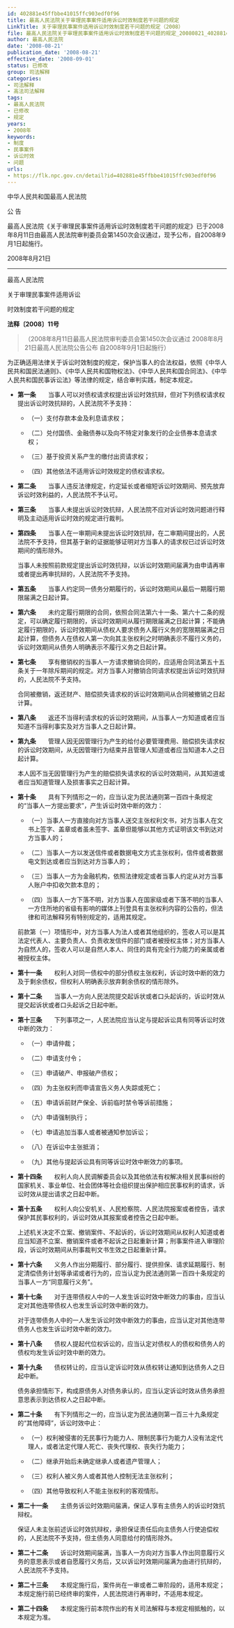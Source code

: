 ```yaml
---
id: 402881e45ffbbe41015ffc903edf0f96
title: 最高人民法院关于审理民事案件适用诉讼时效制度若干问题的规定
LinkTitle: 关于审理民事案件适用诉讼时效制度若干问题的规定（2008）
file: 最高人民法院关于审理民事案件适用诉讼时效制度若干问题的规定_20080821_402881e45ffbbe41015ffc903edf0f96.docx
author: 最高人民法院
date: '2008-08-21'
publication_date: '2008-08-21'
effective_date: '2008-09-01'
status: 已修改
group: 司法解释
categories:
- 司法解释
- 高法司法解释
tags:
- 最高人民法院
- 已修改
- 规定
years:
- 2008年
keywords:
- 制度
- 民事案件
- 诉讼时效
- 问题
urls:
- https://flk.npc.gov.cn/detail?id=402881e45ffbbe41015ffc903edf0f96
---
```


中华人民共和国最高人民法院

公 告

最高人民法院《关于审理民事案件适用诉讼时效制度若干问题的规定》已于2008年8月11日由最高人民法院审判委员会第1450次会议通过，现予公布，自2008年9月1日起施行。

2008年8月21日

---

最高人民法院

关于审理民事案件适用诉讼

时效制度若干问题的规定

**法释〔2008〕11号**

> （2008年8月11日最高人民法院审判委员会第1450次会议通过 2008年8月21日最高人民法院公告公布 自2008年9月1日起施行）

为正确适用法律关于诉讼时效制度的规定，保护当事人的合法权益，依照《中华人民共和国民法通则》、《中华人民共和国物权法》、《中华人民共和国合同法》、《中华人民共和国民事诉讼法》等法律的规定，结合审判实践，制定本规定。

- **第一条**　　当事人可以对债权请求权提出诉讼时效抗辩，但对下列债权请求权提出诉讼时效抗辩的，人民法院不予支持：

  - （一）支付存款本金及利息请求权；

  - （二）兑付国债、金融债券以及向不特定对象发行的企业债券本息请求权；

  - （三）基于投资关系产生的缴付出资请求权；

  - （四）其他依法不适用诉讼时效规定的债权请求权。

- **第二条**　　当事人违反法律规定，约定延长或者缩短诉讼时效期间、预先放弃诉讼时效利益的，人民法院不予认可。

- **第三条**　　当事人未提出诉讼时效抗辩，人民法院不应对诉讼时效问题进行释明及主动适用诉讼时效的规定进行裁判。

- **第四条**　　当事人在一审期间未提出诉讼时效抗辩，在二审期间提出的，人民法院不予支持，但其基于新的证据能够证明对方当事人的请求权已过诉讼时效期间的情形除外。

  当事人未按照前款规定提出诉讼时效抗辩，以诉讼时效期间届满为由申请再审或者提出再审抗辩的，人民法院不予支持。

- **第五条**　　当事人约定同一债务分期履行的，诉讼时效期间从最后一期履行期限届满之日起计算。

- **第六条**　　未约定履行期限的合同，依照合同法第六十一条、第六十二条的规定，可以确定履行期限的，诉讼时效期间从履行期限届满之日起计算；不能确定履行期限的，诉讼时效期间从债权人要求债务人履行义务的宽限期届满之日起计算，但债务人在债权人第一次向其主张权利之时明确表示不履行义务的，诉讼时效期间从债务人明确表示不履行义务之日起计算。

- **第七条**　　享有撤销权的当事人一方请求撤销合同的，应适用合同法第五十五条关于一年除斥期间的规定。对方当事人对撤销合同请求权提出诉讼时效抗辩的，人民法院不予支持。

  合同被撤销，返还财产、赔偿损失请求权的诉讼时效期间从合同被撤销之日起计算。

- **第八条**　　返还不当得利请求权的诉讼时效期间，从当事人一方知道或者应当知道不当得利事实及对方当事人之日起计算。

- **第九条**　　管理人因无因管理行为产生的给付必要管理费用、赔偿损失请求权的诉讼时效期间，从无因管理行为结束并且管理人知道或者应当知道本人之日起计算。

  本人因不当无因管理行为产生的赔偿损失请求权的诉讼时效期间，从其知道或者应当知道管理人及损害事实之日起计算。

- **第十条**　　具有下列情形之一的，应当认定为民法通则第一百四十条规定的“当事人一方提出要求”，产生诉讼时效中断的效力：

  - （一）当事人一方直接向对方当事人送交主张权利文书，对方当事人在文书上签字、盖章或者虽未签字、盖章但能够以其他方式证明该文书到达对方当事人的；

  - （二）当事人一方以发送信件或者数据电文方式主张权利，信件或者数据电文到达或者应当到达对方当事人的；

  - （三）当事人一方为金融机构，依照法律规定或者当事人约定从对方当事人账户中扣收欠款本息的；

  - （四）当事人一方下落不明，对方当事人在国家级或者下落不明的当事人一方住所地的省级有影响的媒体上刊登具有主张权利内容的公告的，但法律和司法解释另有特别规定的，适用其规定。

  前款第（一）项情形中，对方当事人为法人或者其他组织的，签收人可以是其法定代表人、主要负责人、负责收发信件的部门或者被授权主体；对方当事人为自然人的，签收人可以是自然人本人、同住的具有完全行为能力的亲属或者被授权主体。

- **第十一条**　　权利人对同一债权中的部分债权主张权利，诉讼时效中断的效力及于剩余债权，但权利人明确表示放弃剩余债权的情形除外。

- **第十二条**　　当事人一方向人民法院提交起诉状或者口头起诉的，诉讼时效从提交起诉状或者口头起诉之日起中断。

- **第十三条**　　下列事项之一，人民法院应当认定与提起诉讼具有同等诉讼时效中断的效力：

  - （一）申请仲裁；

  - （二）申请支付令；

  - （三）申请破产、申报破产债权；

  - （四）为主张权利而申请宣告义务人失踪或死亡；

  - （五）申请诉前财产保全、诉前临时禁令等诉前措施；

  - （六）申请强制执行；

  - （七）申请追加当事人或者被通知参加诉讼；

  - （八）在诉讼中主张抵消；

  - （九）其他与提起诉讼具有同等诉讼时效中断效力的事项。

- **第十四条**　　权利人向人民调解委员会以及其他依法有权解决相关民事纠纷的国家机关、事业单位、社会团体等社会组织提出保护相应民事权利的请求，诉讼时效从提出请求之日起中断。

- **第十五条**　　权利人向公安机关、人民检察院、人民法院报案或者控告，请求保护其民事权利的，诉讼时效从其报案或者控告之日起中断。

  上述机关决定不立案、撤销案件、不起诉的，诉讼时效期间从权利人知道或者应当知道不立案、撤销案件或者不起诉之日起重新计算；刑事案件进入审理阶段，诉讼时效期间从刑事裁判文书生效之日起重新计算。

- **第十六条**　　义务人作出分期履行、部分履行、提供担保、请求延期履行、制定清偿债务计划等承诺或者行为的，应当认定为民法通则第一百四十条规定的当事人一方“同意履行义务”。

- **第十七条**　　对于连带债权人中的一人发生诉讼时效中断效力的事由，应当认定对其他连带债权人也发生诉讼时效中断的效力。

  对于连带债务人中的一人发生诉讼时效中断效力的事由，应当认定对其他连带债务人也发生诉讼时效中断的效力。

- **第十八条**　　债权人提起代位权诉讼的，应当认定对债权人的债权和债务人的债权均发生诉讼时效中断的效力。

- **第十九条**　　债权转让的，应当认定诉讼时效从债权转让通知到达债务人之日起中断。

  债务承担情形下，构成原债务人对债务承认的，应当认定诉讼时效从债务承担意思表示到达债权人之日起中断。

- **第二十条**　　有下列情形之一的，应当认定为民法通则第一百三十九条规定的“其他障碍”，诉讼时效中止：

  - （一）权利被侵害的无民事行为能力人、限制民事行为能力人没有法定代理人，或者法定代理人死亡、丧失代理权、丧失行为能力；

  - （二）继承开始后未确定继承人或者遗产管理人；

  - （三）权利人被义务人或者其他人控制无法主张权利；

  - （四）其他导致权利人不能主张权利的客观情形。

- **第二十一条**　　主债务诉讼时效期间届满，保证人享有主债务人的诉讼时效抗辩权。

  保证人未主张前述诉讼时效抗辩权，承担保证责任后向主债务人行使追偿权的，人民法院不予支持，但主债务人同意给付的情形除外。

- **第二十二条**　　诉讼时效期间届满，当事人一方向对方当事人作出同意履行义务的意思表示或者自愿履行义务后，又以诉讼时效期间届满为由进行抗辩的，人民法院不予支持。

- **第二十三条**　　本规定施行后，案件尚在一审或者二审阶段的，适用本规定；本规定施行前已经终审的案件，人民法院进行再审时，不适用本规定。

- **第二十四条**　　本规定施行前本院作出的有关司法解释与本规定相抵触的，以本规定为准。
